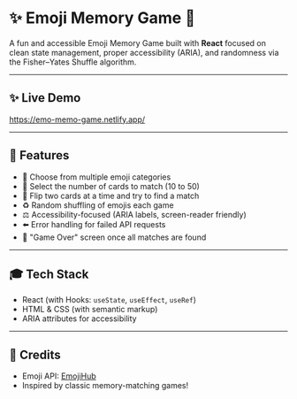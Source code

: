 # ✨ Emoji Memory Game 🌟

A fun and accessible Emoji Memory Game built with **React** focused on clean state management, proper accessibility (ARIA), and randomness via the Fisher–Yates Shuffle algorithm.

---

## ✨ Live Demo

https://emo-memo-game.netlify.app/

---

## 📃 Features

- 🐥 Choose from multiple emoji categories
- 🔢 Select the number of cards to match (10 to 50)
- 👀 Flip two cards at a time and try to find a match
- ♻️ Random shuffling of emojis each game
- ⚖️ Accessibility-focused (ARIA labels, screen-reader friendly)
- ⬅️ Error handling for failed API requests
- 🎉 "Game Over" screen once all matches are found

---

## 🎓 Tech Stack

- React (with Hooks: `useState`, `useEffect`, `useRef`)
- HTML & CSS (with semantic markup)
- ARIA attributes for accessibility

---

## 🌟 Credits

- Emoji API: [EmojiHub](https://github.com/cheatsnake/emojihub)
- Inspired by classic memory-matching games!


